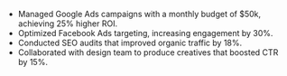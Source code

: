 - Managed Google Ads campaigns with a monthly budget of $50k, achieving 25% higher ROI.
- Optimized Facebook Ads targeting, increasing engagement by 30%.
- Conducted SEO audits that improved organic traffic by 18%.
- Collaborated with design team to produce creatives that boosted CTR by 15%.
